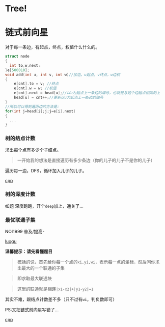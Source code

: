 # Tree!
# 链式前向星
对于每一条边，有起点，终点，权值什么什么的。
```C++
struct node
{
  int to,w,next;
}e[500010];
void add(int u, int v, int w)//加边，u起点，v终点，w边权
{
    e[cnt].to = v; //终点
    e[cnt].w = w; //权值
    e[cnt].next = head[u];//以u为起点上一条边的编号，也就是与这个边起点相同的上一条边的编号
    head[u] = cnt++;//更新以u为起点上一条边的编号
}
//所以可以得到遍历边的方法是:
for(int j=head[i];j;j=e[i].next)
{
  ...
}
```
### 树的结点计数
求出每个点有多少个子结点。
>一开始我的想法是直接遍历有多少条边（你的儿子的儿子不是你的儿子）

遍历每一边，DFS，循环加入儿子的儿子。

[cpp](https://github.com/tly-tangwan/OI/blob/main/.cpp/%E6%A0%91%E7%9A%84%E7%BB%93%E7%82%B9%E8%AE%A1%E6%95%B0.cpp)

### 树的深度计数
如题
深度跑跑，开个`deep`加上，通关了...

### 最优联通子集
NOI1999  普及/提高-

[luogu](https://www.luogu.com.cn/problem/P5766)

**温馨提示：请先看懂题目**

>概括的说，首先给你每一个点的`xi,yi,wi`，表示每一点的坐标，然后问你求出最大的一个联通的子集

>即求取最大联通块   

>这里的联通就是相连`|x1-x2|+|y1-y2|=1`

其实不难，跟结点计数差不多（只不过有`wi`，判负数即可）

PS:又把链式前向星写错了...

[cpp](https://github.com/tly-tangwan/OI/blob/main/.cpp/%E6%9C%80%E4%BC%98%E8%81%94%E9%80%9A%E5%AD%90%E9%9B%86.cpp)
